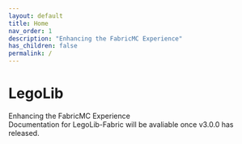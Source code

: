 ```yaml
---
layout: default
title: Home
nav_order: 1
description: "Enhancing the FabricMC Experience"
has_children: false
permalink: /
---
```

# LegoLib  

Enhancing the FabricMC Experience  
Documentation for LegoLib-Fabric will be avaliable once v3.0.0 has released.  